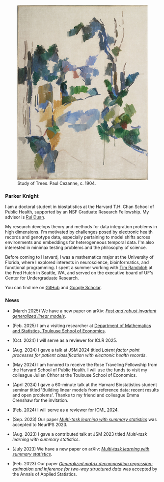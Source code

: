 <link rel="stylesheet" href="custom.css">

<figure class="image-container">
<img src="trees_cezanne.jpg" alt="Study of Trees, Paul Cezannne, 1904." class="right-image">
<figcaption> Study of Trees. Paul Cezanne, c. 1904.</figcaption>
</figure>

### Parker Knight 

I am a doctoral student in biostatistics at the Harvard T.H. Chan School of
Public Health, supported by an NSF Graduate Research Fellowship. My advisor is [Rui
Duan](https://sites.google.com/view/ruiduan).

My research develops theory and methods for data integration problems in high
dimensions. I'm motivated by challenges posed by electronic
health records and genotype data, especially pertaining to model
shifts across environments and embeddings for heterogeneous temporal data. I'm also interested in
minimax testing problems and the philosophy of science.
 
Before coming to Harvard, I was a mathematics major at the University of
Florida, where I explored interests in neuroscience, bioinformatics, and
functional programming. I spent a summer working with [Tim Randolph](https://www.fredhutch.org/en/faculty-lab-directory/randolph-tim.html) at the Fred Hutch
in Seattle, WA, and served on the executive board of UF's Center for Undergraduate
Research.

You can find me on [GitHub](https://www.github.com/pknight24) and [Google Scholar](https://scholar.google.com/citations?user=NRV4UhwAAAAJ&hl=en&oi=ao).

### News 

* (March 2025) We have a new paper on arXiv: [*Fast and robust invariant generalized linear models*](https://arxiv.org/abs/2503.02611).

* (Feb. 2025) I am a visiting researcher at [Department of Mathematics and Statistics, Toulouse School of Economics](https://www.tse-fr.eu/groups/department-mathematics-and-statistics).

* (Oct. 2024) I will serve as a reviewer for ICLR 2025.

* (Aug. 2024) I gave a talk at JSM 2024 titled *Latent factor point processes for patient classification with electronic health records*.

* (May 2024) I am honored to receive the Rose Traveling Fellowship from the Harvard School of Public Health. I will use the funds to visit my colleague Julien Chhor at the Toulouse School of Economics.

* (April 2024) I gave a 60-minute talk at the Harvard Biostatistics student seminar titled 'Building linear models from reference data: recent results and open problems'. Thanks to my friend and colleague Emma Crenshaw for the invitation.

* (Feb. 2024) I will serve as a reviewer for ICML 2024.

* (Sep. 2023) Our paper [*Multi-task learning with summary statistics*](https://arxiv.org/abs/2307.02388) was accepted to NeurIPS 2023.

* (Aug. 2023) I gave a contributed talk at JSM 2023 titled *Multi-task
  learning with summary statistics*.

* (July 2023) We have a new paper on arXiv: [*Multi-task learning with summary statistics*](https://arxiv.org/abs/2307.02388).

* (Feb. 2023) Our paper [*Generalized matrix decomposition regression: estimation and inference for two-way structured data*](https://arxiv.org/abs/2104.08408) was accepted by the Annals of Applied Statistics.
